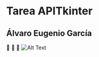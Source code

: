 # Tarea APITkinter 
## Álvaro Eugenio García
🦦 👻 🗿
![Alt Text]([https://media.giphy.com/media/vFKqnCdLPNOKc/giphy.gif](https://www.google.com/url?sa=i&url=http%3A%2F%2Fwww.balambartolome.com%2F&psig=AOvVaw0Odc0BnkUOFSa9x9ze1PZz&ust=1729328452852000&source=images&cd=vfe&opi=89978449&ved=0CBMQjRxqFwoTCPjr5NPIl4kDFQAAAAAdAAAAABAT))

